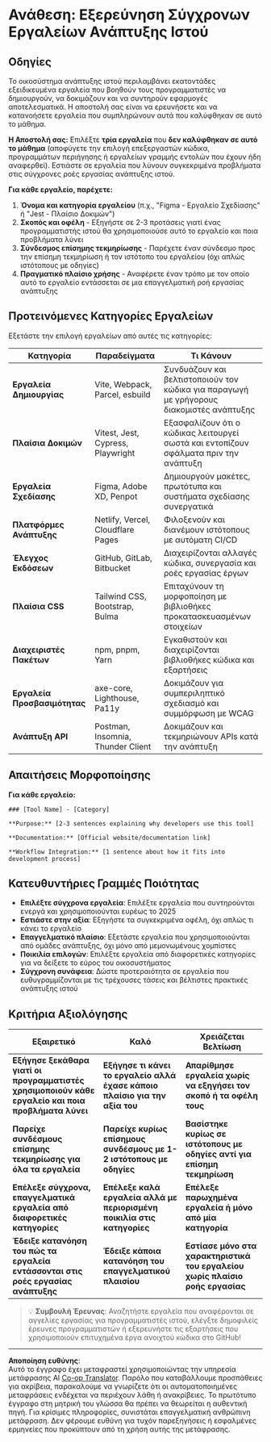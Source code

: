 <!--
CO_OP_TRANSLATOR_METADATA:
{
  "original_hash": "17b8ec8e85d99e27dcb3f73842e583be",
  "translation_date": "2025-10-23T20:02:48+00:00",
  "source_file": "1-getting-started-lessons/1-intro-to-programming-languages/assignment.md",
  "language_code": "el"
}
-->
# Ανάθεση: Εξερεύνηση Σύγχρονων Εργαλείων Ανάπτυξης Ιστού

## Οδηγίες

Το οικοσύστημα ανάπτυξης ιστού περιλαμβάνει εκατοντάδες εξειδικευμένα εργαλεία που βοηθούν τους προγραμματιστές να δημιουργούν, να δοκιμάζουν και να συντηρούν εφαρμογές αποτελεσματικά. Η αποστολή σας είναι να ερευνήσετε και να κατανοήσετε εργαλεία που συμπληρώνουν αυτά που καλύφθηκαν σε αυτό το μάθημα.

**Η Αποστολή σας:** Επιλέξτε **τρία εργαλεία** που **δεν καλύφθηκαν σε αυτό το μάθημα** (αποφύγετε την επιλογή επεξεργαστών κώδικα, προγραμμάτων περιήγησης ή εργαλείων γραμμής εντολών που έχουν ήδη αναφερθεί). Εστιάστε σε εργαλεία που λύνουν συγκεκριμένα προβλήματα στις σύγχρονες ροές εργασίας ανάπτυξης ιστού.

**Για κάθε εργαλείο, παρέχετε:**

1. **Όνομα και κατηγορία εργαλείου** (π.χ., "Figma - Εργαλείο Σχεδίασης" ή "Jest - Πλαίσιο Δοκιμών")
2. **Σκοπός και οφέλη** - Εξηγήστε σε 2-3 προτάσεις γιατί ένας προγραμματιστής ιστού θα χρησιμοποιούσε αυτό το εργαλείο και ποια προβλήματα λύνει
3. **Σύνδεσμος επίσημης τεκμηρίωσης** - Παρέχετε έναν σύνδεσμο προς την επίσημη τεκμηρίωση ή τον ιστότοπο του εργαλείου (όχι απλώς ιστότοπους με οδηγίες)
4. **Πραγματικό πλαίσιο χρήσης** - Αναφέρετε έναν τρόπο με τον οποίο αυτό το εργαλείο εντάσσεται σε μια επαγγελματική ροή εργασίας ανάπτυξης

## Προτεινόμενες Κατηγορίες Εργαλείων

Εξετάστε την επιλογή εργαλείων από αυτές τις κατηγορίες:

| Κατηγορία | Παραδείγματα | Τι Κάνουν |
|-----------|-------------|-----------|
| **Εργαλεία Δημιουργίας** | Vite, Webpack, Parcel, esbuild | Συνδυάζουν και βελτιστοποιούν τον κώδικα για παραγωγή με γρήγορους διακομιστές ανάπτυξης |
| **Πλαίσια Δοκιμών** | Vitest, Jest, Cypress, Playwright | Εξασφαλίζουν ότι ο κώδικας λειτουργεί σωστά και εντοπίζουν σφάλματα πριν την ανάπτυξη |
| **Εργαλεία Σχεδίασης** | Figma, Adobe XD, Penpot | Δημιουργούν μακέτες, πρωτότυπα και συστήματα σχεδίασης συνεργατικά |
| **Πλατφόρμες Ανάπτυξης** | Netlify, Vercel, Cloudflare Pages | Φιλοξενούν και διανέμουν ιστότοπους με αυτόματη CI/CD |
| **Έλεγχος Εκδόσεων** | GitHub, GitLab, Bitbucket | Διαχειρίζονται αλλαγές κώδικα, συνεργασία και ροές εργασίας έργων |
| **Πλαίσια CSS** | Tailwind CSS, Bootstrap, Bulma | Επιταχύνουν τη μορφοποίηση με βιβλιοθήκες προκατασκευασμένων στοιχείων |
| **Διαχειριστές Πακέτων** | npm, pnpm, Yarn | Εγκαθιστούν και διαχειρίζονται βιβλιοθήκες κώδικα και εξαρτήσεις |
| **Εργαλεία Προσβασιμότητας** | axe-core, Lighthouse, Pa11y | Δοκιμάζουν για συμπεριληπτικό σχεδιασμό και συμμόρφωση με WCAG |
| **Ανάπτυξη API** | Postman, Insomnia, Thunder Client | Δοκιμάζουν και τεκμηριώνουν APIs κατά την ανάπτυξη |

## Απαιτήσεις Μορφοποίησης

**Για κάθε εργαλείο:**
```
### [Tool Name] - [Category]

**Purpose:** [2-3 sentences explaining why developers use this tool]

**Documentation:** [Official website/documentation link]

**Workflow Integration:** [1 sentence about how it fits into development process]
```

## Κατευθυντήριες Γραμμές Ποιότητας

- **Επιλέξτε σύγχρονα εργαλεία**: Επιλέξτε εργαλεία που συντηρούνται ενεργά και χρησιμοποιούνται ευρέως το 2025
- **Εστιάστε στην αξία**: Εξηγήστε τα συγκεκριμένα οφέλη, όχι απλώς τι κάνει το εργαλείο
- **Επαγγελματικό πλαίσιο**: Εξετάστε εργαλεία που χρησιμοποιούνται από ομάδες ανάπτυξης, όχι μόνο από μεμονωμένους χομπίστες
- **Ποικιλία επιλογών**: Επιλέξτε εργαλεία από διαφορετικές κατηγορίες για να δείξετε το εύρος του οικοσυστήματος
- **Σύγχρονη συνάφεια**: Δώστε προτεραιότητα σε εργαλεία που ευθυγραμμίζονται με τις τρέχουσες τάσεις και βέλτιστες πρακτικές ανάπτυξης ιστού

## Κριτήρια Αξιολόγησης

| Εξαιρετικό | Καλό | Χρειάζεται Βελτίωση |
|------------|------|---------------------|
| **Εξήγησε ξεκάθαρα γιατί οι προγραμματιστές χρησιμοποιούν κάθε εργαλείο και ποια προβλήματα λύνει** | **Εξήγησε τι κάνει το εργαλείο αλλά έχασε κάποιο πλαίσιο για την αξία του** | **Απαρίθμησε εργαλεία χωρίς να εξηγήσει τον σκοπό ή τα οφέλη τους** |
| **Παρείχε συνδέσμους επίσημης τεκμηρίωσης για όλα τα εργαλεία** | **Παρείχε κυρίως επίσημους συνδέσμους με 1-2 ιστότοπους με οδηγίες** | **Βασίστηκε κυρίως σε ιστότοπους με οδηγίες αντί για επίσημη τεκμηρίωση** |
| **Επέλεξε σύγχρονα, επαγγελματικά εργαλεία από διαφορετικές κατηγορίες** | **Επέλεξε καλά εργαλεία αλλά με περιορισμένη ποικιλία στις κατηγορίες** | **Επέλεξε παρωχημένα εργαλεία ή μόνο από μία κατηγορία** |
| **Έδειξε κατανόηση του πώς τα εργαλεία εντάσσονται στις ροές εργασίας ανάπτυξης** | **Έδειξε κάποια κατανόηση του επαγγελματικού πλαισίου** | **Εστίασε μόνο στα χαρακτηριστικά του εργαλείου χωρίς πλαίσιο ροής εργασίας** |

> 💡 **Συμβουλή Έρευνας**: Αναζητήστε εργαλεία που αναφέρονται σε αγγελίες εργασίας για προγραμματιστές ιστού, ελέγξτε δημοφιλείς έρευνες προγραμματιστών ή εξερευνήστε τις εξαρτήσεις που χρησιμοποιούν επιτυχημένα έργα ανοιχτού κώδικα στο GitHub!

---

**Αποποίηση ευθύνης**:  
Αυτό το έγγραφο έχει μεταφραστεί χρησιμοποιώντας την υπηρεσία μετάφρασης AI [Co-op Translator](https://github.com/Azure/co-op-translator). Παρόλο που καταβάλλουμε προσπάθειες για ακρίβεια, παρακαλούμε να γνωρίζετε ότι οι αυτοματοποιημένες μεταφράσεις ενδέχεται να περιέχουν λάθη ή ανακρίβειες. Το πρωτότυπο έγγραφο στη μητρική του γλώσσα θα πρέπει να θεωρείται η αυθεντική πηγή. Για κρίσιμες πληροφορίες, συνιστάται επαγγελματική ανθρώπινη μετάφραση. Δεν φέρουμε ευθύνη για τυχόν παρεξηγήσεις ή εσφαλμένες ερμηνείες που προκύπτουν από τη χρήση αυτής της μετάφρασης.